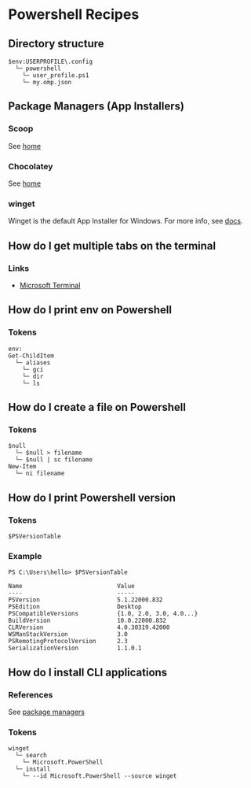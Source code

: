 # Powershell Recipes

## Directory structure
```
$env:USERPROFILE\.config
  └─ powershell
    └─ user_profile.ps1
    └─ my.omp.json
```

## Package Managers (App Installers)
### Scoop
See [home](https://scoop.sh/)

### Chocolatey
See [home](https://chocolatey.org/)

### winget
Winget is the default App Installer for Windows. For more info, see [docs](https://learn.microsoft.com/en-us/windows/package-manager/winget/).

## How do I get multiple tabs on the terminal
### Links
- [Microsoft Terminal](https://github.com/microsoft/terminal)


## How do I print env on Powershell
### Tokens
```
env:
Get-ChildItem
  └─ aliases
    └─ gci
    └─ dir
    └─ ls
```

## How do I create a file on Powershell
### Tokens
```
$null
  └─ $null > filename
  └─ $null | sc filename
New-Item
  └─ ni filename
```

## How do I print Powershell version
### Tokens
```
$PSVersionTable
```

### Example
```
PS C:\Users\hello> $PSVersionTable

Name                           Value
----                           -----
PSVersion                      5.1.22000.832
PSEdition                      Desktop
PSCompatibleVersions           {1.0, 2.0, 3.0, 4.0...}
BuildVersion                   10.0.22000.832
CLRVersion                     4.0.30319.42000
WSManStackVersion              3.0
PSRemotingProtocolVersion      2.3
SerializationVersion           1.1.0.1
```

## How do I install CLI applications
### References
See [package managers](#package-managers)

### Tokens
```
winget
  └─ search
    └─ Microsoft.PowerShell
  └─ install
    └─ --id Microsoft.PowerShell --source winget
```
